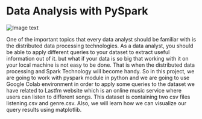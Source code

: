 # Data Analysis with PySpark

![Image text](https://miro.medium.com/max/598/1*bRdmhDHX_cpIxkeSCYZE-w.png)

One of the important topics that every data analyst should be familiar with is the distributed data processing technologies. As a data analyst, you should be able to apply different queries to your dataset to extract useful information out of it. but what if your data is so big that working with it on your local machine is not easy to be done. That is when the distributed data processing and Spark Technology will become handy. So in this project, we are going to work with pyspark module in python and we are going to use Google Colab environment in order to apply some queries to the dataset we have related to Lastfm website which is an online music service where users can listen to different songs. This dataset is containing two csv files listening.csv and genre.csv. Also, we will learn how we can visualize our query results using matplotlib.
